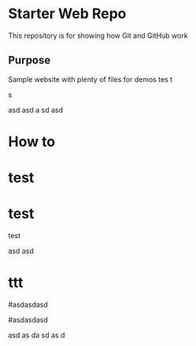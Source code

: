 # Starter Web Repo

This repository is for showing how Git and GitHub work

## Purpose

Sample website with plenty of files for demos
tes
t

s

asd
asd
a
sd
asd
# How to

# test

# test

test

asd
asd
# ttt

#asdasdasd

#asdasdasd

asd
as
da
sd
as
d
